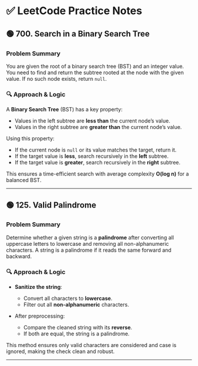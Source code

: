 # ✅ LeetCode Practice Notes

## 🟢 700. Search in a Binary Search Tree

### Problem Summary
You are given the root of a binary search tree (BST) and an integer value. You need to find and return the subtree rooted at the node with the given value. If no such node exists, return `null`.

### 🔍 Approach & Logic
A **Binary Search Tree** (BST) has a key property:  
- Values in the left subtree are **less than** the current node’s value.  
- Values in the right subtree are **greater than** the current node’s value.

Using this property:
- If the current node is `null` or its value matches the target, return it.
- If the target value is **less**, search recursively in the **left** subtree.
- If the target value is **greater**, search recursively in the **right** subtree.

This ensures a time-efficient search with average complexity **O(log n)** for a balanced BST.

---

## 🟢 125. Valid Palindrome

### Problem Summary
Determine whether a given string is a **palindrome** after converting all uppercase letters to lowercase and removing all non-alphanumeric characters. A string is a palindrome if it reads the same forward and backward.

### 🔍 Approach & Logic
- **Sanitize the string**:
  - Convert all characters to **lowercase**.
  - Filter out all **non-alphanumeric** characters.

- After preprocessing:
  - Compare the cleaned string with its **reverse**.
  - If both are equal, the string is a palindrome.

This method ensures only valid characters are considered and case is ignored, making the check clean and robust.

---
